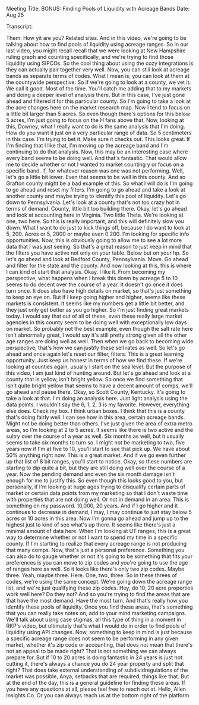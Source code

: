 Meeting Title: BONUS: Finding Pools of Liquidity with Acreage Bands
Date: Aug 25

Transcript:
 
Them: How yit are you? Related sites. And in this video, we're going to be talking about how to find pools of liquidity using acreage ranges. So in our last video, you might recall recall that we were looking at New Hampshire ruling graph and counting specifically, and we're trying to find those liquidity using SIPCOs. So the cool thing about using the cozy integrations is they can actually pair together very well. Now, you can still look at acreage bands as separate terms of codes. What I mean is, you can look at them at the countywide perspective. So if we're going to look at a county, we vet it. We call it good. Most of the time. You'll catch me adding that to my markets and doing a deeper level of analysis there. But in this case, I've just gone ahead and filtered it for this particular county. So I'm going to take a look at the acre changes here on the market research map. Now I tend to focus on a little bit larger than 5 acres. So even though there's options for this below 5 acres, I'm just going to focus on the H fans above that. Now, looking at this, Downey, what I really want to do is the same analysis that I'm doing. How do you want it just on a very particular range of data. So 5 centimeters in this case. I'm trying to bet it. Make sure it checks out. This looks great. If I'm finding that I like that, I'm moving up the acreage band and I'm continuing to do that analysis. Now, this may be an interesting case where every band seems to be doing well. And that's fantastic. That would allow me to decide whether or not I wanted to market counting y or focus on a specific band. If, for whatever reason was one was not performing. Well, let's go a little bit lower. Even that seems to be well in this county. And so Grafton county might be a bad example of this. So what I will do is I'm going to go ahead and reset my filters. I'm going to go ahead and take a look at another county and maybe trying to identify this pool of liquidity. Let's go down to Pennsylvania. Let's look at a county that's not too crazy hot in terms of demand. County, little bit too building there. Okay, let's go ahead and look at accounting here in Virginia. Two little Theta. We're looking at one, two here. So this is really important, and this will definitely slow you down. What I want to do just to kick things off, because I do want to look at 5, 200. Acres or 5, 2000 or maybe even 0.200. I'm looking for specific info opportunities. Now, this is obviously going to allow me to see a lot more data that I was just seeing. So that's a great reason to just keep in mind that the filters you have active not only on your table. Below but on your hp. So let's go ahead and look at Bedford County, Pennsylvania. Move. Go ahead and filter for the state and the county. And now looking at this, this is where I can kind of start that analysis. Okay. I like it. From becoming my perspective, what happens when I break this down by acreage 5 to 10 seems to do decent over the course of a year. It doesn't go once it does turn once. It does also have high details on market, so that's just something to keep an eye on. But if I keep going higher and higher, seems like these markets is consistent. It seems like my numbers get a little bit better, and they just only get better as you go higher. So I'm just finding great markets today. I would say that out of all of these, even these really large market agencies in this county seem to be doing well with exceptionally low days on market. So probably not the best example, even though the salt rate here isn't abnormally great, I would say it's still pretty strong given all the other age ranges are doing well as well. Then when we go back to becoming wide perspective, that's how we can justify these sell rates as well. So let's go ahead and once again let's reset our filter, filters. This is a great learning opportunity. Just keep us honest in terms of how we find these. If we're looking at counties again, usually I start on the sea level. But the purpose of this video, I am just kind of hunting around. But let's go ahead and look at a county that is yellow, isn't bright yellow. So once we find something that isn't quite bright yellow that seems to have a decent amount of comps, we'll go ahead and pause there. Okay, so Scott County, Kentucky. It's going to take a look at that. I'm doing an analysis here. Just light analysis using the data points. I wouldn't say the 6, 1, 2, 3 is my favorite. However, everything else does. Check my box. I think urban boxes. I think that this is a county that's doing fairly well. I can see how in this area, certain acreage bands. Might not be doing better than others. I've just given the area of extra metro areas, so I'm looking at 2 to 5 acres. It seems like there is two active and the sultry over the course of a year as well. Six months as well, but it usually seems to take six months to turn so. I might not be marketing to two, five years now if I'm at five to 10, you'll start to see that pick up. We have about 50% anything right now. This is a great market. And if we go even further up that list of 8 bit ranges, you'll start to notice. Okay, so these numbers are starting to dip quite a bit, but they are still doing well over the course of a year. Now the pending demand and even the six month damage isn't enough for me to justify this. So even though this looks good to you, but personally, if I'm looking at huge ages trying to disqualify certain parts of market or certain data points from my marketing so that I don't waste time with properties that are not doing well. Or not in demand in an area. This is something on my password. 10,000, 20 years. And if I go higher and it continues to decrease in demand, I may, I may continue to just stay below 5 acres or 10 acres in this area. Now I'm gonna go ahead and jump up to the highest just to kind of see what's up there. It seems like there's just a minimal amount of data here. When I'm looking at UT ranges, this is a great way to determine whether or not I want to spend my time in a specific county. If I'm starting to realize that every acreage range is not producing that many comps. Now, that's just a personal preference. Something you can also do to gauge whether or not it's going to be something that fits your preferences is you can move to zip codes and you're going to use the age of ranges here as well. So it looks like there's only two zip codes. Maybe three. Yeah, maybe three. Here. One, two, three. So in these threes of codes, we're using the same concept. We're going down the acreage range list, and we're just qualifying these zip codes. Hey, do 10, 20 acre properties work well here? Do they not? And so you're trying to find the areas that are that have the most demand. Have the most turn. And that's really how you identify these pools of liquidity. Once you find these areas, that's something that you can really take notes on, add to your mind marketing campaigns. We'll talk about using case stigmas, all this type of thing in a moment in RKP's video, but ultimately that's what I would do in order to find pools of liquidity using API changes. Now, something to keep in mind is just because a specific acreage range does not seem to be performing in any given market, whether it's zip code or accounting, that does not mean that there's not an appeal to be made right? That is not something we can always prepare for. But if 10 to 20 acres is doing fantastic in 24 years is just not cutting it, there's always a chance you do 24 year property and split that right? That does take external understanding of subdividregulations of the market was possible, Anya, setbacks that are required, things like that. But at the end of the day, this is a general guideline for finding these areas. If you have any questions at all, please feel free to reach out at. Hello, Allen Insights Co. Or you can always reach us at the bottom right of the platform. 
